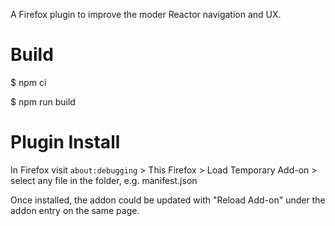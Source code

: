 A Firefox plugin to improve the moder Reactor navigation and UX.

# Build

$ npm ci

$ npm run build

# Plugin Install

In Firefox visit `about:debugging` > This Firefox > Load Temporary Add-on > select any file in the folder, e.g. manifest.json

Once installed, the addon could be updated with "Reload Add-on" under the addon entry on the same page.